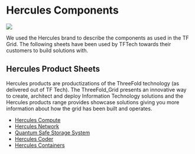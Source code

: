# Hercules Components

![](img/hercules.png)

We used the Hercules brand to describe the components as used in the TF Grid. The following sheets have been used by TFTech towards their customers to build solutions with.

## Hercules Product Sheets

Hercules products are productizations of the ThreeFold technology (as delivered out of TF Tech). The ThreeFold_Grid presents an innovative way to create, architect and deploy Information Technology solutions and the Hercules products range provides showcase solutions giving you more information about how the grid has been built and operates.

- [Hercules Compute](hercules_compute)
- [Hercules Network](hercules_network)
- [Quantum Safe Storage System](hercules_storage)
- [Hercules Coder](hercules_coder)
- [Hercules Containers](hercules_containers)